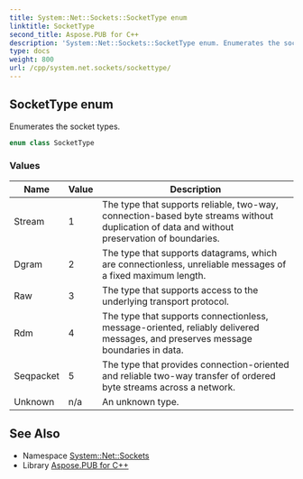 ```yaml
---
title: System::Net::Sockets::SocketType enum
linktitle: SocketType
second_title: Aspose.PUB for C++
description: 'System::Net::Sockets::SocketType enum. Enumerates the socket types in C++.'
type: docs
weight: 800
url: /cpp/system.net.sockets/sockettype/
---
```

## SocketType enum


Enumerates the socket types.

```cpp
enum class SocketType
```

### Values

| Name | Value | Description |
| --- | --- | --- |
| Stream | 1 | The type that supports reliable, two-way, connection-based byte streams without duplication of data and without preservation of boundaries. |
| Dgram | 2 | The type that supports datagrams, which are connectionless, unreliable messages of a fixed maximum length. |
| Raw | 3 | The type that supports access to the underlying transport protocol. |
| Rdm | 4 | The type that supports connectionless, message-oriented, reliably delivered messages, and preserves message boundaries in data. |
| Seqpacket | 5 | The type that provides connection-oriented and reliable two-way transfer of ordered byte streams across a network. |
| Unknown | n/a | An unknown type. |

## See Also

* Namespace [System::Net::Sockets](../)
* Library [Aspose.PUB for C++](../../)
